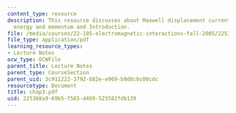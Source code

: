 ```yaml
---
content_type: resource
description: This resource discusses about Maxwell displacement current, field dynamics,
  energy and momentum and Introduction.
file: /media/courses/22-105-electromagnetic-interactions-fall-2005/225368a969b5f565d469525582fdb139_chap3.pdf
file_type: application/pdf
learning_resource_types:
- Lecture Notes
ocw_type: OCWFile
parent_title: Lecture Notes
parent_type: CourseSection
parent_uid: 3c911222-3792-b82e-e969-b9d8cbc00cdc
resourcetype: Document
title: chap3.pdf
uid: 225368a9-69b5-f565-d469-525582fdb139
---
```


